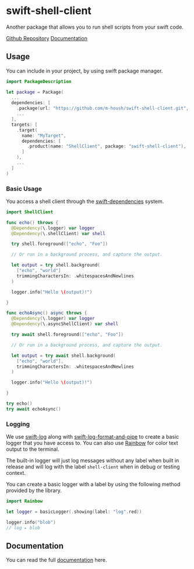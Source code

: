 # swift-shell-client

Another package that allows you to run shell scripts from your
swift code.

[Github Repository](https://github.com/m-housh/swift-shell-client)
[Documentation](https://m-housh.github.io/swift-shell-client/documentation/shellclient)

## Usage

You can include in your project, by using swift package manager.

```swift
import PackageDescription

let package = Package(
  ...
  dependencies: [
    .package(url: "https://github.com/m-housh/swift-shell-client.git", from: "0.1.0"),
    ...
  ],
  targets: [
    .target(
      name: "MyTarget",
      dependencies: [
        .product(name: "ShellClient", package: "swift-shell-client"),
      ]
    ),
    ...
  ]
)
```

### Basic Usage

You access a shell client through the 
[swift-dependencies](https://github.com/pointfreeco/swift-dependencies) system.  

```swift
import ShellClient

func echo() throws {
  @Dependency(\.logger) var logger
  @Dependency(\.shellClient) var shell

  try shell.foreground(["echo", "Foo"])

  // Or run in a background process, and capture the output.

  let output = try shell.background(
    ["echo", "world"]
    trimmingCharactersIn: .whitespacesAndNewlines
  )

  logger.info("Hello \(output)!")

}

func echoAsync() async throws {
  @Dependency(\.logger) var logger
  @Dependency(\.asyncShellClient) var shell

  try await shell.foreground(["echo", "Foo"])

  // Or run in a background process, and capture the output.

  let output = try await shell.background(
    ["echo", "world"],
    trimmingCharactersIn: .whitespacesAndNewlines
  )

  logger.info("Hello \(output)!")

}

try echo()
try await echoAsync()

```

### Logging

We use [swift-log](https://github.com/apple/swift-log) along with
[swift-log-format-and-pipe](https://github.com/adorkable/swift-log-format-and-pipe.git) to create
a basic logger that you have access to.  You can also use 
[Rainbow](https://github.com/onevcat/Rainbow) for color text output to the terminal.

The built-in logger will just log messages without any label when built in release and will 
log with the label `shell-client` when in debug or testing context.

You can create a basic logger with a label by using the following method provided by the
library.

```swift
import Rainbow

let logger = basicLogger(.showing(label: "log".red))

logger.info("blob")
// log ▸ blob
```

## Documentation

You can read the full [documentation](https://m-housh.github.io/swift-shell-client/documentation/shellclient)
here.
